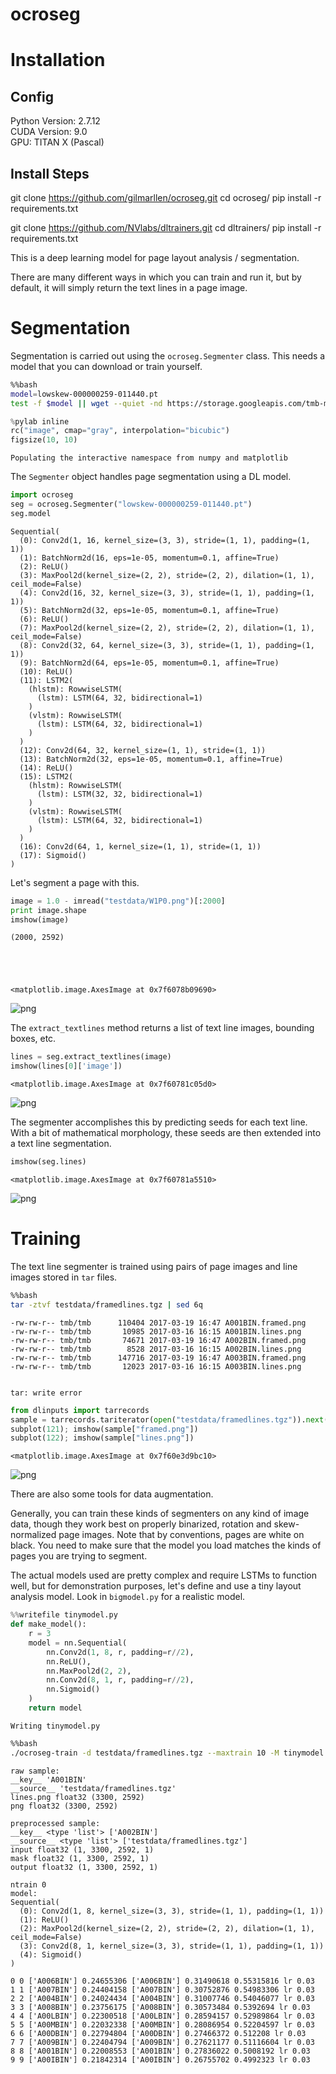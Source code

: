 
# ocroseg

# Installation
## Config
Python Version: 2.7.12  
CUDA Version: 9.0  
GPU: TITAN X (Pascal)  

## Install Steps
git clone https://github.com/gilmarllen/ocroseg.git
cd ocroseg/
pip install -r requirements.txt

git clone https://github.com/NVlabs/dltrainers.git
cd dltrainers/
pip install -r requirements.txt


This is a deep learning model for page layout analysis / segmentation.

There are many different ways in which you can train and run it, but by default, it will simply return the text lines in a page image.

# Segmentation

Segmentation is carried out using the `ocroseg.Segmenter` class. This needs a model that you can download or train yourself.


```bash
%%bash
model=lowskew-000000259-011440.pt
test -f $model || wget --quiet -nd https://storage.googleapis.com/tmb-models/$model
```


```python
%pylab inline
rc("image", cmap="gray", interpolation="bicubic")
figsize(10, 10)
```

    Populating the interactive namespace from numpy and matplotlib


The `Segmenter` object handles page segmentation using a DL model.


```python
import ocroseg
seg = ocroseg.Segmenter("lowskew-000000259-011440.pt")
seg.model
```




    Sequential(
      (0): Conv2d(1, 16, kernel_size=(3, 3), stride=(1, 1), padding=(1, 1))
      (1): BatchNorm2d(16, eps=1e-05, momentum=0.1, affine=True)
      (2): ReLU()
      (3): MaxPool2d(kernel_size=(2, 2), stride=(2, 2), dilation=(1, 1), ceil_mode=False)
      (4): Conv2d(16, 32, kernel_size=(3, 3), stride=(1, 1), padding=(1, 1))
      (5): BatchNorm2d(32, eps=1e-05, momentum=0.1, affine=True)
      (6): ReLU()
      (7): MaxPool2d(kernel_size=(2, 2), stride=(2, 2), dilation=(1, 1), ceil_mode=False)
      (8): Conv2d(32, 64, kernel_size=(3, 3), stride=(1, 1), padding=(1, 1))
      (9): BatchNorm2d(64, eps=1e-05, momentum=0.1, affine=True)
      (10): ReLU()
      (11): LSTM2(
        (hlstm): RowwiseLSTM(
          (lstm): LSTM(64, 32, bidirectional=1)
        )
        (vlstm): RowwiseLSTM(
          (lstm): LSTM(64, 32, bidirectional=1)
        )
      )
      (12): Conv2d(64, 32, kernel_size=(1, 1), stride=(1, 1))
      (13): BatchNorm2d(32, eps=1e-05, momentum=0.1, affine=True)
      (14): ReLU()
      (15): LSTM2(
        (hlstm): RowwiseLSTM(
          (lstm): LSTM(32, 32, bidirectional=1)
        )
        (vlstm): RowwiseLSTM(
          (lstm): LSTM(64, 32, bidirectional=1)
        )
      )
      (16): Conv2d(64, 1, kernel_size=(1, 1), stride=(1, 1))
      (17): Sigmoid()
    )



Let's segment a page with this.


```python
image = 1.0 - imread("testdata/W1P0.png")[:2000]
print image.shape
imshow(image)
```

    (2000, 2592)





    <matplotlib.image.AxesImage at 0x7f6078b09690>




![png](README_files/README_7_2.png)


The `extract_textlines` method returns a list of text line images, bounding boxes, etc.


```python
lines = seg.extract_textlines(image)
imshow(lines[0]['image'])
```




    <matplotlib.image.AxesImage at 0x7f60781c05d0>




![png](README_files/README_9_1.png)


The segmenter accomplishes this by predicting seeds for each text line. With a bit of mathematical morphology, these seeds are then extended into a text line segmentation.


```python
imshow(seg.lines)
```




    <matplotlib.image.AxesImage at 0x7f60781a5510>




![png](README_files/README_11_1.png)


# Training

The text line segmenter is trained using pairs of page images and line images stored in `tar` files.


```bash
%%bash
tar -ztvf testdata/framedlines.tgz | sed 6q
```

    -rw-rw-r-- tmb/tmb      110404 2017-03-19 16:47 A001BIN.framed.png
    -rw-rw-r-- tmb/tmb       10985 2017-03-16 16:15 A001BIN.lines.png
    -rw-rw-r-- tmb/tmb       74671 2017-03-19 16:47 A002BIN.framed.png
    -rw-rw-r-- tmb/tmb        8528 2017-03-16 16:15 A002BIN.lines.png
    -rw-rw-r-- tmb/tmb      147716 2017-03-19 16:47 A003BIN.framed.png
    -rw-rw-r-- tmb/tmb       12023 2017-03-16 16:15 A003BIN.lines.png


    tar: write error



```python
from dlinputs import tarrecords
sample = tarrecords.tariterator(open("testdata/framedlines.tgz")).next()
subplot(121); imshow(sample["framed.png"])
subplot(122); imshow(sample["lines.png"])
```




    <matplotlib.image.AxesImage at 0x7f60e3d9bc10>




![png](README_files/README_14_1.png)


There are also some tools for data augmentation.

Generally, you can train these kinds of segmenters on any kind of image data, though they work best on properly binarized, rotation and skew-normalized page images. Note that by conventions, pages are white on black. You need to make sure that the model you load matches the kinds of pages you are trying to segment.


The actual models used are pretty complex and require LSTMs to function well, but for demonstration purposes, let's define and use a tiny layout analysis model. Look in `bigmodel.py` for a realistic model.


```python
%%writefile tinymodel.py
def make_model():
    r = 3
    model = nn.Sequential(
        nn.Conv2d(1, 8, r, padding=r//2),
        nn.ReLU(),
        nn.MaxPool2d(2, 2),
        nn.Conv2d(8, 1, r, padding=r//2),
        nn.Sigmoid()
    )
    return model
```

    Writing tinymodel.py



```bash
%%bash
./ocroseg-train -d testdata/framedlines.tgz --maxtrain 10 -M tinymodel.py --display 0
```

    raw sample:
    __key__ 'A001BIN'
    __source__ 'testdata/framedlines.tgz'
    lines.png float32 (3300, 2592)
    png float32 (3300, 2592)
    
    preprocessed sample:
    __key__ <type 'list'> ['A002BIN']
    __source__ <type 'list'> ['testdata/framedlines.tgz']
    input float32 (1, 3300, 2592, 1)
    mask float32 (1, 3300, 2592, 1)
    output float32 (1, 3300, 2592, 1)
    
    ntrain 0
    model:
    Sequential(
      (0): Conv2d(1, 8, kernel_size=(3, 3), stride=(1, 1), padding=(1, 1))
      (1): ReLU()
      (2): MaxPool2d(kernel_size=(2, 2), stride=(2, 2), dilation=(1, 1), ceil_mode=False)
      (3): Conv2d(8, 1, kernel_size=(3, 3), stride=(1, 1), padding=(1, 1))
      (4): Sigmoid()
    )
    
    0 0 ['A006BIN'] 0.24655306 ['A006BIN'] 0.31490618 0.55315816 lr 0.03
    1 1 ['A007BIN'] 0.24404158 ['A007BIN'] 0.30752876 0.54983306 lr 0.03
    2 2 ['A004BIN'] 0.24024434 ['A004BIN'] 0.31007746 0.54046077 lr 0.03
    3 3 ['A008BIN'] 0.23756175 ['A008BIN'] 0.30573484 0.5392694 lr 0.03
    4 4 ['A00LBIN'] 0.22300518 ['A00LBIN'] 0.28594157 0.52989864 lr 0.03
    5 5 ['A00MBIN'] 0.22032338 ['A00MBIN'] 0.28086954 0.52204597 lr 0.03
    6 6 ['A00DBIN'] 0.22794804 ['A00DBIN'] 0.27466372 0.512208 lr 0.03
    7 7 ['A009BIN'] 0.22404794 ['A009BIN'] 0.27621177 0.51116604 lr 0.03
    8 8 ['A001BIN'] 0.22008553 ['A001BIN'] 0.27836022 0.5008192 lr 0.03
    9 9 ['A00IBIN'] 0.21842314 ['A00IBIN'] 0.26755702 0.4992323 lr 0.03

